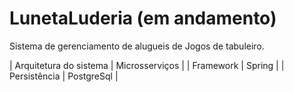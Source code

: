 # LunetaLuderia (em andamento)
Sistema de gerenciamento de alugueis de Jogos de tabuleiro.


| Arquitetura do sistema | Microsserviços |
| Framework | Spring |
| Persistência | PostgreSql |

